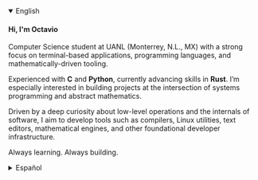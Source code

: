<details open>
<summary>English</summary>

#### Hi, I'm Octavio

Computer Science student at UANL (Monterrey, N.L., MX) with a strong focus on terminal-based applications, programming languages, and mathematically-driven tooling.

Experienced with **C** and **Python**, currently advancing skills in **Rust**. I’m especially interested in building projects at the intersection of systems programming and abstract mathematics.

Driven by a deep curiosity about low-level operations and the internals of software, I aim to develop tools such as compilers, Linux utilities, text editors, mathematical engines, and other foundational developer infrastructure.

Always learning. Always building.

</details>

<details>
<summary>Español</summary>

#### Hola, soy Octavio

Estudiante de Ciencias Computacionales en la UANL (Monterrey, N.L., MX), enfocado en aplicaciones de terminal, lenguajes de programacion y herramientas orientadas a las matematicas.

Tengo experiencia con **C** y **Python**, y actualmente estoy aprendiendo **Rust**. Me interesa especialmente crear proyectos en la interseccion entre la programacion de sistemas y las matematicas abstractas.

Motivado por una profunda curiosidad por el funcionamiento interno del software y de bajo nivel, busco desarrollar a futuro herramientas como compiladores, utilidades de Linux, editores de texto, motores matematicos y otras infraestructuras base para desarrolladores.

Siempre aprendiendo. Siempre construyendo.

</details>

